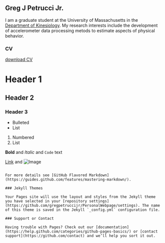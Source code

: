 ## Greg J Petrucci Jr.

I am a graduate student at the University of Massachusetts in the [Department of Kinesiology](https://www.umass.edu/sphhs/kinesiology). My research interests include the development of accelerometer data processing metods to estimate aspects of physical behavior.


### CV

[download CV](PetrucciJr_CV_1_6_20.pdf)

# Header 1
## Header 2
### Header 3

- Bulleted
- List

1. Numbered
2. List

**Bold** and _Italic_ and `Code` text

[Link](url) and ![Image](src)
```

For more details see [GitHub Flavored Markdown](https://guides.github.com/features/mastering-markdown/).

### Jekyll Themes

Your Pages site will use the layout and styles from the Jekyll theme you have selected in your [repository settings](https://github.com/gregpetruccijr/PersonalWebpage/settings). The name of this theme is saved in the Jekyll `_config.yml` configuration file.

### Support or Contact

Having trouble with Pages? Check out our [documentation](https://help.github.com/categories/github-pages-basics/) or [contact support](https://github.com/contact) and we’ll help you sort it out.
